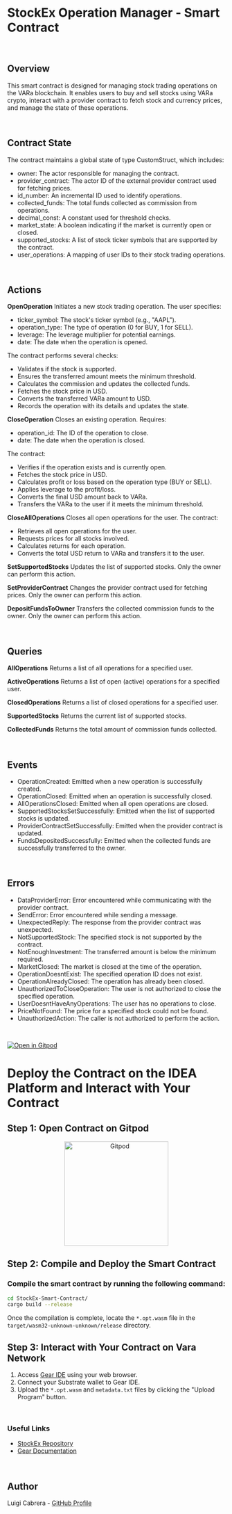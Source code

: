 # StockEx Operation Manager - Smart Contract

<br>

## Overview

This smart contract is designed for managing stock trading operations on the VARa blockchain. It enables users to buy and sell stocks using VARa crypto, interact with a provider contract to fetch stock and currency prices, and manage the state of these operations.

<br>


## Contract State

The contract maintains a global state of type CustomStruct, which includes:

- owner: The actor responsible for managing the contract.
- provider_contract: The actor ID of the external provider contract used for fetching prices.
- id_number: An incremental ID used to identify operations.
- collected_funds: The total funds collected as commission from operations.
- decimal_const: A constant used for threshold checks.
- market_state: A boolean indicating if the market is currently open or closed.
- supported_stocks: A list of stock ticker symbols that are supported by the contract.
- user_operations: A mapping of user IDs to their stock trading operations.

<br>

## Actions

**OpenOperation** 
Initiates a new stock trading operation. The user specifies:

- ticker_symbol: The stock's ticker symbol (e.g., "AAPL").
- operation_type: The type of operation (0 for BUY, 1 for SELL).
- leverage: The leverage multiplier for potential earnings.
- date: The date when the operation is opened.

The contract performs several checks:

- Validates if the stock is supported.
- Ensures the transferred amount meets the minimum threshold.
- Calculates the commission and updates the collected funds.
- Fetches the stock price in USD.
- Converts the transferred VARa amount to USD.
- Records the operation with its details and updates the state.

**CloseOperation**
Closes an existing operation. Requires:

- operation_id: The ID of the operation to close.
- date: The date when the operation is closed.

The contract:

- Verifies if the operation exists and is currently open.
- Fetches the stock price in USD.
- Calculates profit or loss based on the operation type (BUY or SELL).
- Applies leverage to the profit/loss.
- Converts the final USD amount back to VARa.
- Transfers the VARa to the user if it meets the minimum threshold.

**CloseAllOperations**
Closes all open operations for the user. The contract:

- Retrieves all open operations for the user.
- Requests prices for all stocks involved.
- Calculates returns for each operation.
- Converts the total USD return to VARa and transfers it to the user.

**SetSupportedStocks**
Updates the list of supported stocks. Only the owner can perform this action.

**SetProviderContract**
Changes the provider contract used for fetching prices. Only the owner can perform this action.

**DepositFundsToOwner**
Transfers the collected commission funds to the owner. Only the owner can perform this action.

<br>

## Queries

**AllOperations**
Returns a list of all operations for a specified user.

**ActiveOperations**
Returns a list of open (active) operations for a specified user.

**ClosedOperations**
Returns a list of closed operations for a specified user.

**SupportedStocks**
Returns the current list of supported stocks.

**CollectedFunds**
Returns the total amount of commission funds collected.

<br>

## Events

- OperationCreated: Emitted when a new operation is successfully created.
- OperationClosed: Emitted when an operation is successfully closed.
- AllOperationsClosed: Emitted when all open operations are closed.
- SupportedStocksSetSuccessfully: Emitted when the list of supported stocks is updated.
- ProviderContractSetSuccessfully: Emitted when the provider contract is updated.
- FundsDepositedSuccessfully: Emitted when the collected funds are successfully transferred to the owner.

<br>

## Errors

- DataProviderError: Error encountered while communicating with the provider contract.
- SendError: Error encountered while sending a message.
- UnexpectedReply: The response from the provider contract was unexpected.
- NotSupportedStock: The specified stock is not supported by the contract.
- NotEnoughInvestment: The transferred amount is below the minimum required.
- MarketClosed: The market is closed at the time of the operation.
- OperationDoesntExist: The specified operation ID does not exist.
- OperationAlreadyClosed: The operation has already been closed.
- UnauthorizedToCloseOperation: The user is not authorized to close the specified operation.
- UserDoesntHaveAnyOperations: The user has no operations to close.
- PriceNotFound: The price for a specified stock could not be found.
- UnauthorizedAction: The caller is not authorized to perform the action.


<br>

[![Open in Gitpod](https://img.shields.io/badge/Open_in-Gitpod-white?logo=gitpod)]( https://gitpod.io/new/#https://github.com/luigicabrera10/StockEx.git)

# Deploy the Contract on the IDEA Platform and Interact with Your Contract

## Step 1: Open Contract on Gitpod

<p align="center">
  <a href="https://gitpod.io/#https://github.com/luigicabrera10/StockEx.git" target="_blank">
    <img src="https://gitpod.io/button/open-in-gitpod.svg" width="240" alt="Gitpod">
  </a>
</p>

## Step 2: Compile and Deploy the Smart Contract

### Compile the smart contract by running the following command:

```bash
cd StockEx-Smart-Contract/
cargo build --release
```

Once the compilation is complete, locate the `*.opt.wasm` file in the `target/wasm32-unknown-unknown/release` directory.

## Step 3: Interact with Your Contract on Vara Network

1. Access [Gear IDE](https://idea.gear-tech.io/programs?node=wss%3A%2F%2Frpc.vara.network) using your web browser.
2. Connect your Substrate wallet to Gear IDE.
3. Upload the `*.opt.wasm` and `metadata.txt` files by clicking the "Upload Program" button.

<br>

### Useful Links

- [StockEx Repository](https://github.com/luigicabrera10/StockEx)
- [Gear Documentation](https://docs.gear-tech.io/)


<br>

## Author

Luigi Cabrera - [GitHub Profile](https://github.com/luigicabrera10)